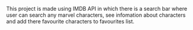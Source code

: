 This project is made using IMDB API in which there is a search bar where user can search any marvel characters, see infomation about characters and add there favourite characters to favourites list.

